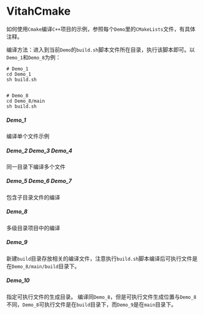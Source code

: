 # VitahCmake

如何使用`Cmake`编译`C++`项目的示例，参照每个`Demo`里的`CMakeLists`文件，有具体注释。

编译方法：进入到当前`Demo`的`build.sh`脚本文件所在目录，执行该脚本即可。以`Demo_1`和`Demo_8`为例：
```shell 
# Demo_1 
cd Demo_1
sh build.sh


# Demo_8
cd Demo_8/main 
sh build.sh
```

##### Demo_1

编译单个文件示例

##### Demo_2 Demo_3 Demo_4

同一目录下编译多个文件

##### Demo_5 Demo_6 Demo_7

包含子目录文件的编译

##### Demo_8

多级目录项目中的编译

##### Demo_9

新建`build`目录存放相关的编译文件，注意执行`build.sh`脚本编译后可执行文件是在`Demo_8/main/build`目录下。

##### Demo_10

指定可执行文件的生成目录。
编译同`Demo_8`，但是可执行文件生成位置与`Demo_8`不同，`Demo_8`可执行文件是在`build`目录下，而`Demo_9`是在`main`目录下。